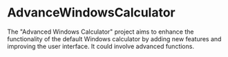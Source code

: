 # AdvanceWindowsCalculator
The "Advanced Windows Calculator" project aims to enhance the functionality of the default Windows calculator by adding new features and improving the user interface. It could involve advanced functions.
